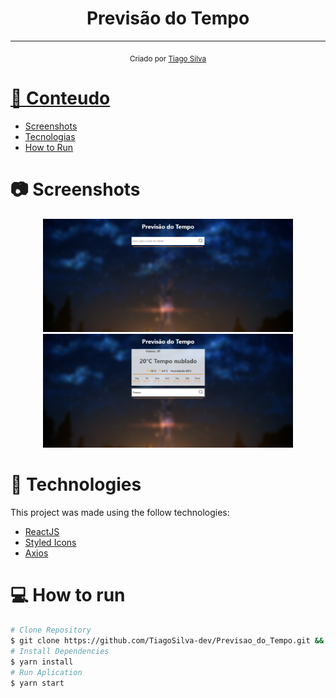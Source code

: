 <h1 align="center">
   Previsão do Tempo
</h1>

<hr />


<div align="center">
  <sub> Criado por 
    <a href="https://github.com/TiagoSilva-Dev">Tiago Silva
  </sub>
</div>

# 📌 Conteudo

* [Screenshots](#camera-screenshots)
* [Tecnologias](#rocket-technologies)
* [How to Run](#computer-how-to-run)


# :camera: Screenshots
<div align="center" display="flex">
   <img src="./public/img/1.png" width="400px">
   <img src="./public/img/2.png" width="400px">
</div>

# :rocket: Technologies
This project was made using the follow technologies:

- [ReactJS](https://reactjs.org/)
- [Styled Icons](https://styled-icons.js.org/)
- [Axios](https://github.com/axios/axios)



# :computer: How to run

```bash
# Clone Repository
$ git clone https://github.com/TiagoSilva-dev/Previsao_do_Tempo.git && cd Previsao_do_Tempo
# Install Dependencies
$ yarn install
# Run Aplication
$ yarn start
```
